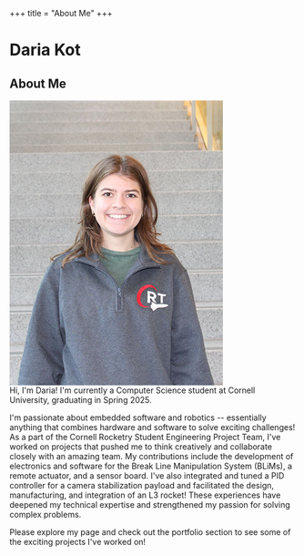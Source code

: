 +++
title = "About Me" 
+++
                                  

# Daria Kot

## About Me
<img src="/files/Daria.jpg#no-hover#start" alt="Picture of Daria" style="display:block;">
Hi, I'm Daria! I'm currently a Computer Science student at Cornell University, graduating in Spring 2025.

I'm passionate about embedded software and robotics -- essentially anything that combines hardware and software to solve exciting challenges! As a part of the Cornell Rocketry Student Engineering Project Team, I've worked on projects that pushed me to think creatively and collaborate closely with an amazing team. My contributions include the development of electronics and software for the Break Line Manipulation System (BLiMs), a remote actuator, and a sensor board. I've also integrated and tuned a PID controller for a camera stabilization payload and facilitated the design, manufacturing, and integration of an L3 rocket! These experiences have deepened my technical expertise and strengthened my passion for solving complex problems.

Please explore my page and check out the portfolio section to see some of the exciting projects I've worked on!


